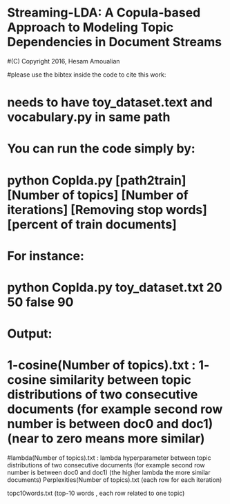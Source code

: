# Streaming-LDA: A Copula-based Approach to Modeling Topic Dependencies in Document Streams
#(C) Copyright 2016, Hesam Amoualian


#please use the bibtex inside the code to cite this work:

# needs to have toy_dataset.text and vocabulary.py in same path


# You can run the code simply by:
# python Coplda.py [path2train] [Number of topics] [Number of iterations] [Removing stop words] [percent of train documents]
# For instance:
# python Coplda.py toy_dataset.txt 20 50 false 90
# Output:
# 1-cosine(Number of topics).txt   : 1- cosine similarity between topic distributions of two consecutive documents (for example second row number is between doc0 and doc1) (near to zero means more similar)
#lambda(Number of topics).txt   : lambda hyperparameter between topic distributions of two consecutive documents (for example second row number is between doc0 and doc1) (the higher lambda the more similar documents)
Perplexities(Number of topics).txt  (each row for each iteration)

topc10words.txt     (top-10 words , each row related to one topic)
